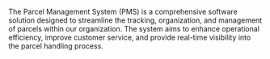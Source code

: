 The Parcel Management System (PMS) is a comprehensive software solution designed to streamline the tracking,
organization, and management of parcels within our organization. The system aims to enhance operational efficiency, 
improve customer service, and provide real-time visibility into the parcel handling process.

